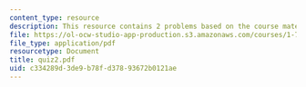 ```yaml
---
content_type: resource
description: This resource contains 2 problems based on the course material.
file: https://ol-ocw-studio-app-production.s3.amazonaws.com/courses/1-77-water-quality-control-spring-2006/c334289d3de9b78fd37893672b0121ae_quiz2.pdf
file_type: application/pdf
resourcetype: Document
title: quiz2.pdf
uid: c334289d-3de9-b78f-d378-93672b0121ae
---
```


